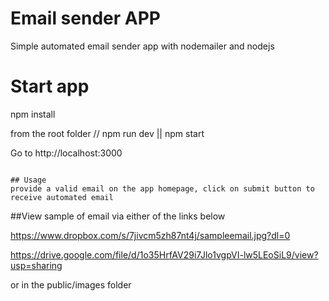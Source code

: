 # Email sender APP

Simple automated email sender app with nodemailer and nodejs

# Start app

npm install

from the root folder //
npm run dev || npm start

Go to http://localhost:3000

```

## Usage
provide a valid email on the app homepage, click on submit button to receive automated email
```

##View sample of email via either of the links below

https://www.dropbox.com/s/7jivcm5zh87nt4j/sampleemail.jpg?dl=0

https://drive.google.com/file/d/1o35HrfAV29i7Jlo1vgpVI-lw5LEoSiL9/view?usp=sharing

or in the public/images folder
